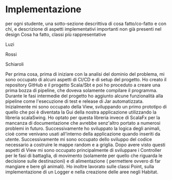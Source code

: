 # Implementazione

per ogni studente, una sotto-sezione descrittiva di cosa fatto/co-fatto e con chi, e descrizione di aspetti implementativi importanti non già presenti nel design
Cosa ha fatto, classi più rappresentative

Luzi

Rossi

Schiaroli

Per prima cosa, prima di iniziare con la analisi del dominio del problema, mi sono occupato di alcuni aspetti di CI/CD e di setup del progetto. Ho creato il repository GitHub e il progetto Scala/Sbt e poi ho proceduto a creare una prima bozza di pipeline, che doveva solamente compilare il programma. Durante le fasi intermedie del progetto ho aggiunto alcune funzionalità alla pipeline come l'esecuzione di test e release di Jar automatizzata.
Inizialmente mi sono occupato della View, sviluppando un primo prototipo di quello che poi è diventata la Gui della nostra applicazione utilizzando la libreria scalaSwing. Ho optato per questa libreria invece di ScalaFx per la mancanza di documentazione che avrebbe senz'altro portato a numerosi problemi in futuro. Successivamente ho sviluppato la logica degli animali, cioè come venivano usati all'interno della applicazione quando inseriti da utente.
Successivamente mi sono occupato dello sviluppo del codice necessario a costruire le mappe random e a griglia.
Dopo avere visto questi aspetti di View mi sono occupato principalmente di sviluppare i Controller per le fasi di battaglia, di movimento (solamente per quello che riguarda le decisione sulle destinazioni) e di alimentazione ( permettere ovvero di far mangiare e bere gli animali).
Ho inoltre lavorato sulle classi Point, sulla implementazione di un Logger e nella creazione delle aree negli Habitat.
